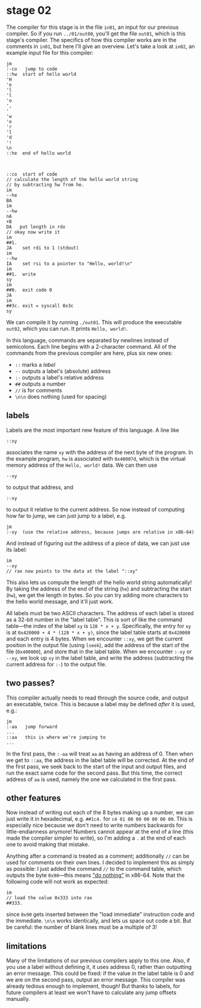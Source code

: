 # stage 02

The compiler for this stage is in the file `in01`, an input for our previous compiler.
So if you run `../01/out00`, you'll get the file `out01`, which is
this stage's compiler.
The specifics of how this compiler works are in the comments in `in01`, but here I'll
give an overview.
Let's take a look at `in02`, an example input file for this compiler:
```
jm
:-co   jump to code
::hw  start of hello world
'H
'e
'l
'l
'o
',
' 
'w
'o
'r
'l
'd
'!
\n
::he  end of hello world



::co  start of code
// calculate the length of the hello world string
// by subtracting hw from he.
im
--he
BA
im
--hw
nA
+B
DA   put length in rdx
// okay now write it
im
##1.
JA    set rdi to 1 (stdout)
im
--hw
IA    set rsi to a pointer to "Hello, world!\n"
im
##1.  write
sy
im
##0.  exit code 0
JA
im
##3c. exit = syscall 0x3c
sy
```

We can compile it by running `./out01`. This will produce
the executable `out02`, which you can run. It prints
`Hello, world!`.

In this language,
commands are separated by newlines instead of semicolons.
Each line begins with a 2-character command.
All of the commands from the previous compiler are here,
plus six new ones:

- `::` marks a *label*
- `--` outputs a label's (absolute) address
- `:-` outputs a label's relative address
- `##` outputs a number
- `//` is for comments
- `\n\n` does nothing (used for spacing)

## labels

Labels are the most important new feature of this language.
A line like
```
::xy
```
associates the name `xy` with the address of the next byte of the program.
In the example program, `hw` is associated with `0x40007d`, 
which is the virtual memory address of the `Hello, world!` data.
We can then use
```
--xy
```
to output that address, and
```
:-xy
```
to output it relative to the current address.
So now instead of computing how far to jump, we can just jump to a label, e.g.
```
jm
:-xy  (use the relative address, because jumps are relative in x86-64)
```
And instead of figuring out the address of a piece of data, we can just use its label:
```
im
--xy
// rax now points to the data at the label "::xy"
```

This also lets us compute the length of the hello world string automatically!
By taking the address of the end of the string (`he`) and subtracting the
start (`hw`), we get the length in bytes.
So you can try adding more characters to the hello world message, and it'll just work.

All labels must be two ASCII characters. The address of each label is stored
as a 32-bit number in the "label table". This is sort of like the command table—the
index of the label `xy` is `128 * x + y`. Specifically, the entry for `xy` is at
`0x420000 + 4 * (128 * x + y)`, since the label table starts at `0x420000`
and each entry is 4 bytes.
When we encounter `::xy`, we get the current position in the output file
(using `lseek`), add the address of the start of the file (`0x400000`), 
and store that in the label table.
When we encounter `:-xy` or `--xy`, we look up `xy` in the label table,
and write the address (subtracting the current address for `:-`) to the output file.

## two passes?

This compiler actually needs to read through the source code,
and output an executable, twice.
This is because a label may be defined *after* it is used, e.g.:
```
jm
:-aa   jump forward
...
::aa   this is where we're jumping to
...
```
In the first pass, the `:-aa` will
treat `aa` as having an address of 0. Then when
we get to `::aa`, the address in the label table will be corrected.
At the end of the first pass, we seek back to the start 
of the input and output files,
and run the exact same code for the second pass.
But this time, the correct address of `aa` is used, namely the
one we calculated in the first pass.


## other features

Now instead of writing out each of the 8 bytes making up a number,
we can just write it in hexadecimal, e.g. `##1c4.` for `c4 01 00 00 00 00 00 00`.
This is especially nice because we don't need to write numbers backwards
for little-endianness anymore!
Numbers cannot appear at the end of a line (this made
the compiler simpler to write), so I'm adding a `.` at the end of
each one to avoid making that mistake.

Anything after a command is treated as a comment;
additionally `//` can be used for comments on their own lines.
I decided to implement this as simply as possible:
I just added the command `//` to the command table, which outputs the byte `0x90`—this
means ["do nothing"](https://en.wikipedia.org/wiki/No-op)
in x86-64.
Note that the following code will not work as expected:
```
im
// load the value 0x333 into rax
##333.
```
since `0x90` gets inserted between the "load immediate" instruction code and the immediate.
`\n\n` works identically, and lets us space out code a bit. But be careful:
the number of blank lines must be a multiple of 3!

## limitations

Many of the limitations of our previous compilers apply to this one. Also,
if you use a label without defining it, it uses address 0, rather than outputting
an error message. This could be fixed: if the value in the label table is 0 and we are
on the second pass, output an error message. This compiler was already tedious enough
to implement, though! 
But thanks to labels, for future compilers at least we won't have to calculate
any jump offsets manually.
